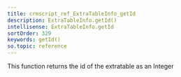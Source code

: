 ```yaml
---
title: crmscript_ref_ExtraTableInfo_getId
description: ExtraTableInfo.getId()
intellisense: ExtraTableInfo.getId
sortOrder: 329
keywords: getId()
so.topic: reference
---
```


This function returns the id of the extratable as an Integer


